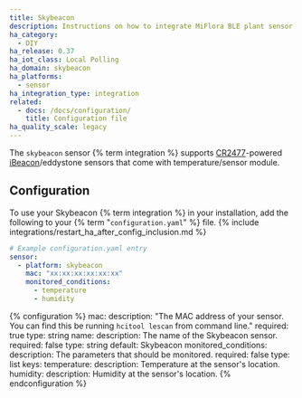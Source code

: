```yaml
---
title: Skybeacon
description: Instructions on how to integrate MiFlora BLE plant sensor with Home Assistant.
ha_category:
  - DIY
ha_release: 0.37
ha_iot_class: Local Polling
ha_domain: skybeacon
ha_platforms:
  - sensor
ha_integration_type: integration
related:
  - docs: /docs/configuration/
    title: Configuration file
ha_quality_scale: legacy
---
```


The `skybeacon` sensor {% term integration %} supports [CR2477](https://cnsky9.en.alibaba.com/)-powered [iBeacon](https://en.wikipedia.org/wiki/IBeacon)/eddystone sensors that come with temperature/sensor module.

## Configuration

To use your Skybeacon {% term integration %} in your installation, add the following to your {% term "`configuration.yaml`" %} file.
{% include integrations/restart_ha_after_config_inclusion.md %}

```yaml
# Example configuration.yaml entry
sensor:
  - platform: skybeacon
    mac: "xx:xx:xx:xx:xx:xx"
    monitored_conditions:
      - temperature
      - humidity
```

{% configuration %}
mac:
  description: "The MAC address of your sensor. You can find this be running `hcitool lescan` from command line."
  required: true
  type: string
name:
  description: The name of the Skybeacon sensor.
  required: false
  type: string
  default: Skybeacon
monitored_conditions:
  description: The parameters that should be monitored.
  required: false
  type: list
  keys:
    temperature:
      description: Temperature at the sensor's location.
    humidity:
      description: Humidity at the sensor's location.
{% endconfiguration %}
